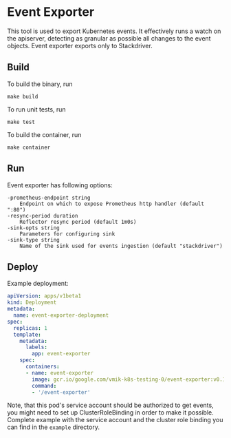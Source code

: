 # Event Exporter

This tool is used to export Kubernetes events. It effectively runs a watch on
the apiserver, detecting as granular as possible all changes to the event
objects. Event exporter exports only to Stackdriver.

## Build

To build the binary, run

```shell
make build
```

To run unit tests, run

```shell
make test
```

To build the container, run

```shell
make container
```

## Run

Event exporter has following options:

```
-prometheus-endpoint string
    Endpoint on which to expose Prometheus http handler (default ":80")
-resync-period duration
    Reflector resync period (default 1m0s)
-sink-opts string
    Parameters for configuring sink
-sink-type string
    Name of the sink used for events ingestion (default "stackdriver")
```

## Deploy

Example deployment:

```yaml
apiVersion: apps/v1beta1
kind: Deployment
metadata:
  name: event-exporter-deployment
spec:
  replicas: 1
  template:
    metadata:
      labels:
        app: event-exporter
    spec:
      containers:
      - name: event-exporter
        image: gcr.io/google.com/vmik-k8s-testing-0/event-exporter:v0.1.0
        command:
        - '/event-exporter'
```

Note, that this pod's service account should be authorized to get events, you
might need to set up ClusterRoleBinding in order to make it possible. Complete
example with the service account and the cluster role binding you can find in
the `example` directory.
